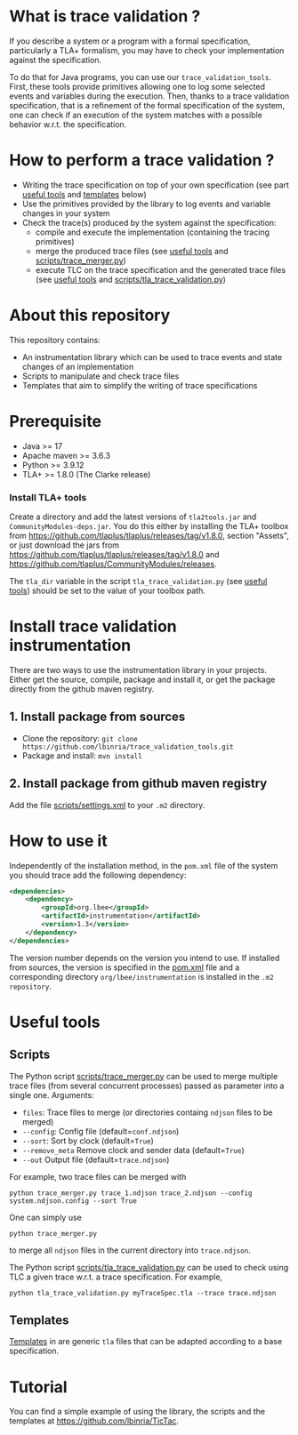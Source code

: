 # What is trace validation ?

If you describe a system or a program with a formal specification, particularly a TLA+ formalism, you may have to check your implementation against the specification. 

To do that for Java programs, you can use our `trace_validation_tools`. First, these
tools provide primitives allowing one to log some selected events and
variables during the execution.  Then, thanks to a trace validation
specification, that is a refinement of the formal specification of the
system, one can check if an execution of the system matches with a
possible behavior w.r.t. the specification.

# How to perform a trace validation ?

- Writing the trace specification on top of your own specification (see part [useful tools](#useful-tools) and [templates](#templates) below)
- Use the primitives provided by the library to log events and variable changes in your system
- Check the trace(s) produced by the system against the specification:
    * compile and execute the implementation (containing the tracing primitives)
    * merge the produced trace files (see [useful tools](#useful-tools) and [scripts/trace_merger.py](scripts/trace_merger.py))
    * execute TLC on the trace specification and the generated trace files (see [useful tools](#useful-tools) and [scripts/tla_trace_validation.py](scripts/tla_trace_validation.py))

# About this repository

This repository contains:

- An instrumentation library which can be used to trace events and state changes of an implementation
- Scripts to manipulate and check trace files
- Templates that aim to simplify the writing of trace specifications

# Prerequisite

- Java >= 17
- Apache maven >= 3.6.3
- Python >= 3.9.12
- TLA+ >= 1.8.0 (The Clarke release)

### Install TLA+ tools

Create a directory and add the latest versions of `tla2tools.jar` and
`CommunityModules-deps.jar`. You do this either by installing the TLA+ toolbox
from https://github.com/tlaplus/tlaplus/releases/tag/v1.8.0, section
"Assets", or just download the jars from
https://github.com/tlaplus/tlaplus/releases/tag/v1.8.0
and https://github.com/tlaplus/CommunityModules/releases.

The `tla_dir` variable in the script `tla_trace_validation.py` (see
[useful tools](#useful-tools)) should be set to the value of your toolbox path.

# Install trace validation instrumentation

There are two ways to use the instrumentation library in your
projects. Either get the source, compile, package and install it, or
get the package directly from the github maven registry.

## 1. Install package from sources

 - Clone the repository: `git clone https://github.com/lbinria/trace_validation_tools.git`
 - Package and install: `mvn install`

## 2. Install package from github maven registry

Add the file [scripts/settings.xml](scripts/settings.xml) to your
`.m2` directory.

# How to use it 

Independently of the installation method, in the `pom.xml` file of the
system you should trace add the following dependency:

```xml 
<dependencies>
    <dependency>
        <groupId>org.lbee</groupId>
        <artifactId>instrumentation</artifactId>
        <version>1.3</version>
    </dependency>
</dependencies>
```
The version number depends on the version you intend to use. If installed from sources, the version is specified in the [pom.xml](pom.xml) file and a corresponding directory `org/lbee/instrumentation` is installed in the `.m2` `repository`.

# Useful tools

## Scripts

The Python script [scripts/trace_merger.py](scripts/trace_merger.py)
can be used to merge multiple trace files (from several concurrent
processes) passed as parameter into a single one. Arguments:
- `files`: Trace files to merge (or directories containg `ndjson` files to be merged)
- `--config`: Config file (default=`conf.ndjson`)
- `--sort`: Sort by clock (default=`True`)
- `--remove_meta` Remove clock and sender data (default=`True`)
- `--out` Output file (default=`trace.ndjson`)

For example, two trace files can be merged with

`python trace_merger.py trace_1.ndjson trace_2.ndjson --config system.ndjson.config --sort True`

One can simply use

`python trace_merger.py`

to merge all `ndjson` files in the current directory into `trace.ndjson`.

The Python script
[scripts/tla_trace_validation.py](scripts/tla_trace_validation.py)
can be used to check using TLC a given trace w.r.t. a trace
specification. For example,

`python tla_trace_validation.py myTraceSpec.tla --trace trace.ndjson`

## Templates

[Templates](templates) in are generic `tla` files that can be adapted according to a
base specification. 

# Tutorial

You can find a simple example of using the library, the scripts and the
templates at https://github.com/lbinria/TicTac.
